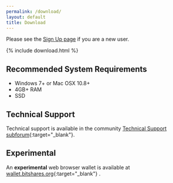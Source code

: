 ```yaml
---
permalink: /download/
layout: default
title: Download
---
```


Please see the [Sign Up page](/sign-up/) if you are a new user.

{% include download.html %}

## Recommended System Requirements
- Windows 7+ or Mac OSX 10.8+
- 4GB+ RAM
- SSD

## Technical Support
Technical support is available in the community [Technical Support subforum](https://bitsharestalk.org/index.php/board,45.0.html){:target="_blank"}.

## Experimental

An **experimental** web browser wallet is available at [wallet.bitshares.org](https://wallet.bitshares.org/){:target="_blank"} .
